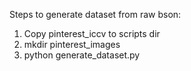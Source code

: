 Steps to generate dataset from raw bson:

1. Copy pinterest_iccv to scripts dir
2. mkdir pinterest_images
3. python generate_dataset.py
